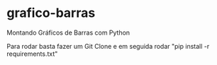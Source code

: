 # grafico-barras
Montando Gráficos de Barras com Python


Para rodar basta fazer um Git Clone e em seguida rodar "pip install -r requirements.txt"
